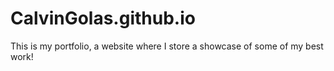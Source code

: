 # CalvinGolas.github.io
This is my portfolio, a website where I store a showcase of some of my best work!
